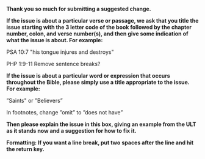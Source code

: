 **Thank you so much for submitting a suggested change.**

**If the issue is about a particular verse or passage, we ask that you title the issue starting with the 3 letter code of the book followed by the chapter number, colon, and verse number(s), and then give some indication of what the issue is about. For example:**

PSA 10:7 "his tongue injures and destroys"

PHP 1:9-11 Remove sentence breaks?

**If the issue is about a particular word or expression that occurs throughout the Bible, please simply use a title appropriate to the issue. For example:**

”Saints" or ”Believers”

In footnotes, change ”omit” to ”does not have”

**Then please explain the issue in this box, giving an example from the ULT as it stands now and a suggestion for how to fix it.**

**Formatting: If you want a line break, put two spaces after the line and hit the return key.**
